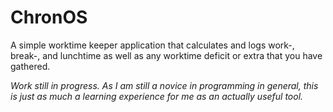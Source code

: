 # ChronOS

A simple worktime keeper application that calculates and logs work-, break-, and lunchtime as well as any worktime deficit or extra that you have gathered. 

*Work still in progress. As I am still a novice in programming in general, this is just as much a learning experience for me as an actually useful tool.*
